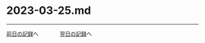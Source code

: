 # 2023-03-25.md
---
[前日の記録](https://github.com/yuasys/chatty-journal/blob/main/2023/03/2023-03-24.md)へ&emsp;&emsp;&emsp;&emsp;[翌日の記録](https://github.com/yuasys/chatty-journal/blob/main/2023/03/2023-03-26.md)へ
